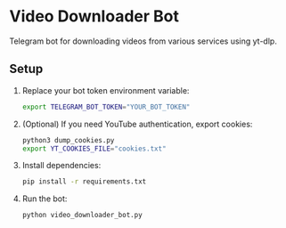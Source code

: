 # Video Downloader Bot

Telegram bot for downloading videos from various services using yt-dlp.

## Setup

1. Replace your bot token environment variable:
   ```bash
   export TELEGRAM_BOT_TOKEN="YOUR_BOT_TOKEN"
   ```
2. (Optional) If you need YouTube authentication, export cookies:
   ```bash
   python3 dump_cookies.py
   export YT_COOKIES_FILE="cookies.txt"
   ```
3. Install dependencies:
   ```bash
   pip install -r requirements.txt
   ```
4. Run the bot:
   ```bash
   python video_downloader_bot.py
   ```
